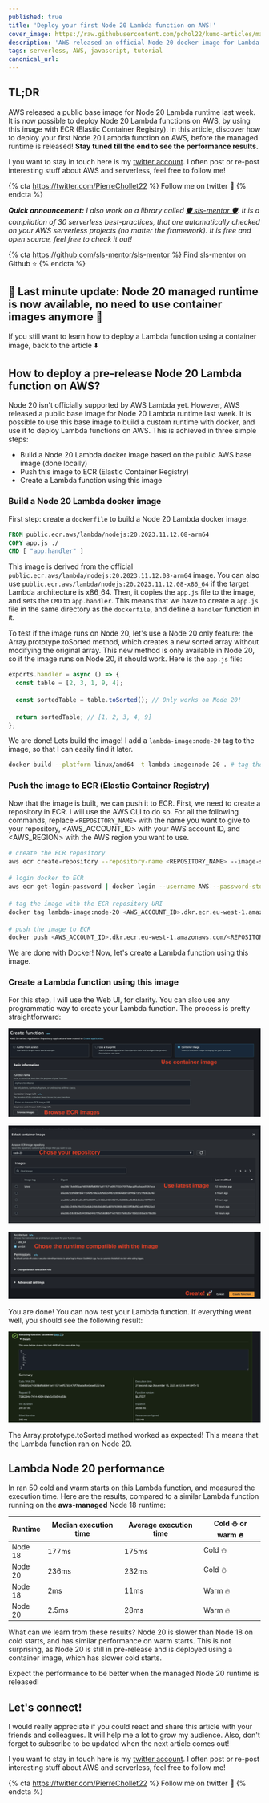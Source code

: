 ```yaml
---
published: true
title: 'Deploy your first Node 20 Lambda function on AWS!'
cover_image: https://raw.githubusercontent.com/pchol22/kumo-articles/master/blog-posts/lambda-node-20/assets/cover.png
description: 'AWS released an official Node 20 docker image for Lambda. Discover how to use it with ECR to deploy your first Node 20 Lambda function, before the managed runtime is released!'
tags: serverless, AWS, javascript, tutorial
canonical_url:
---
```


## TL;DR

AWS released a public base image for Node 20 Lambda runtime last week. It is now possible to deploy Node 20 Lambda functions on AWS, by using this image with ECR (Elastic Container Registry). In this article, discover how to deploy your first Node 20 Lambda function on AWS, before the managed runtime is released! **Stay tuned till the end to see the performance results.**

I you want to stay in touch here is my [twitter account][twitter]. I often post or re-post interesting stuff about AWS and serverless, feel free to follow me!

{% cta https://twitter.com/PierreChollet22 %} Follow me on twitter 🚀 {% endcta %}

_**Quick announcement:** I also work on a library called [🛡 sls-mentor 🛡][sls-mentor]. It is a compilation of 30 serverless best-practices, that are automatically checked on your AWS serverless projects (no matter the framework). It is free and open source, feel free to check it out!_

{% cta https://github.com/sls-mentor/sls-mentor %} Find sls-mentor on Github ⭐️ {% endcta %}

## 🚨 Last minute update: Node 20 managed runtime is now available, no need to use container images anymore 🚨

If you still want to learn how to deploy a Lambda function using a container image, back to the article ⬇️

## How to deploy a pre-release Node 20 Lambda function on AWS?

Node 20 isn't officially supported by AWS Lambda yet. However, AWS released a public base image for Node 20 Lambda runtime last week. It is possible to use this base image to build a custom runtime with docker, and use it to deploy Lambda functions on AWS. This is achieved in three simple steps:

- Build a Node 20 Lambda docker image based on the public AWS base image (done locally)
- Push this image to ECR (Elastic Container Registry)
- Create a Lambda function using this image

### Build a Node 20 Lambda docker image

First step: create a `dockerfile` to build a Node 20 Lambda docker image.

```dockerfile
FROM public.ecr.aws/lambda/nodejs:20.2023.11.12.08-arm64
COPY app.js ./
CMD [ "app.handler" ]
```

This image is derived from the official `public.ecr.aws/lambda/nodejs:20.2023.11.12.08-arm64` image. You can also use `public.ecr.aws/lambda/nodejs:20.2023.11.12.08-x86_64` if the target Lambda architecture is x86_64. Then, it copies the `app.js` file to the image, and sets the `CMD` to `app.handler`. This means that we have to create a `app.js` file in the same directory as the `dockerfile`, and define a `handler` function in it.

To test if the image runs on Node 20, let's use a Node 20 only feature: the Array.prototype.toSorted method, which creates a new sorted array without modifying the original array. This new method is only available in Node 20, so if the image runs on Node 20, it should work. Here is the `app.js` file:

```javascript
exports.handler = async () => {
  const table = [2, 3, 1, 9, 4];

  const sortedTable = table.toSorted(); // Only works on Node 20!

  return sortedTable; // [1, 2, 3, 4, 9]
};
```

We are done! Lets build the image! I add a `lambda-image:node-20` tag to the image, so that I can easily find it later.

```bash
docker build --platform linux/amd64 -t lambda-image:node-20 . # tag the image with your own tag
```

### Push the image to ECR (Elastic Container Registry)

Now that the image is built, we can push it to ECR. First, we need to create a repository in ECR. I will use the AWS CLI to do so. For all the following commands, replace `<REPOSITORY_NAME>` with the name you want to give to your repository, <AWS_ACCOUNT_ID> with your AWS account ID, and <AWS_REGION> with the AWS region you want to use.

```bash
# create the ECR repository
aws ecr create-repository --repository-name <REPOSITORY_NAME> --image-scanning-configuration scanOnPush=true --region <AWS_REGION>

# login docker to ECR
aws ecr get-login-password | docker login --username AWS --password-stdin <AWS_ACCOUNT_ID>.dkr.ecr.<AWS_REGION>.amazonaws.com

# tag the image with the ECR repository URI
docker tag lambda-image:node-20 <AWS_ACCOUNT_ID>.dkr.ecr.eu-west-1.amazonaws.com/<REPOSITORY_NAME>:latest

# push the image to ECR
docker push <AWS_ACCOUNT_ID>.dkr.ecr.eu-west-1.amazonaws.com/<REPOSITORY_NAME>:latest
```

We are done with Docker! Now, let's create a Lambda function using this image.

### Create a Lambda function using this image

For this step, I will use the Web UI, for clarity. You can also use any programmatic way to create your Lambda function. The process is pretty straightforward:

![Step 1](./assets/step%201.png)

![Step 2](./assets/step%202.png)

![Step 3](./assets/step%203.png)

You are done! You can now test your Lambda function. If everything went well, you should see the following result:

![Step 4](./assets/test.png)

The Array.prototype.toSorted method worked as expected! This means that the Lambda function ran on Node 20.

## Lambda Node 20 performance

In ran 50 cold and warm starts on this Lambda function, and measured the execution time. Here are the results, compared to a similar Lambda function running on the **aws-managed** Node 18 runtime:

| Runtime | Median execution time | Average execution time | Cold ⛄️ or warm 🔥 |
| ------- | --------------------- | ---------------------- | ------------------- |
| Node 18 | 177ms                 | 175ms                  | Cold ⛄️            |
| Node 20 | 236ms                 | 232ms                  | Cold ⛄️            |
| Node 18 | 2ms                   | 11ms                   | Warm 🔥             |
| Node 20 | 2.5ms                 | 28ms                   | Warm 🔥             |

What can we learn from these results? Node 20 is slower than Node 18 on cold starts, and has similar performance on warm starts. This is not surprising, as Node 20 is still in pre-release and is deployed using a container image, which has slower cold starts.

Expect the performance to be better when the managed Node 20 runtime is released!

## Let's connect!

I would really appreciate if you could react and share this article with your friends and colleagues. It will help me a lot to grow my audience. Also, don't forget to subscribe to be updated when the next article comes out!

I you want to stay in touch here is my [twitter account][twitter]. I often post or re-post interesting stuff about AWS and serverless, feel free to follow me!

{% cta https://twitter.com/PierreChollet22 %} Follow me on twitter 🚀 {% endcta %}

[twitter]: https://twitter.com/PierreChollet22
[sls-mentor]: https://www.sls-mentor.dev
